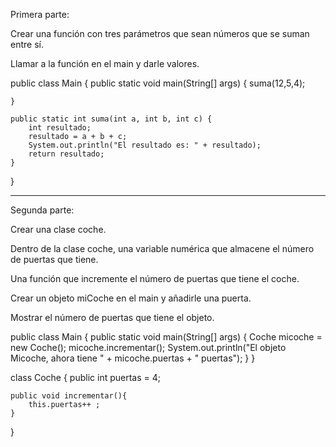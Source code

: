 Primera parte:

Crear una función con tres parámetros que sean números que se suman entre sí.

Llamar a la función en el main y darle valores.

public class Main {
    public static void main(String[] args) {
       suma(12,5,4);

    }

    public static int suma(int a, int b, int c) {
        int resultado;
        resultado = a + b + c;
        System.out.println("El resultado es: " + resultado);
        return resultado;
    }
}

-----------------------------------

Segunda parte:

Crear una clase coche.

Dentro de la clase coche, una variable numérica que almacene el número de puertas que tiene.

Una función que incremente el número de puertas que tiene el coche.

Crear un objeto miCoche en el main y añadirle una puerta.

Mostrar el número de puertas que tiene el objeto.

public class Main {
    public static void main(String[] args) {
        Coche micoche = new Coche();
        micoche.incrementar();
        System.out.println("El objeto Micoche, ahora tiene " + micoche.puertas + " puertas");
    }
}

class Coche {
    public int puertas = 4;

    public void incrementar(){
        this.puertas++ ;
    }
}
